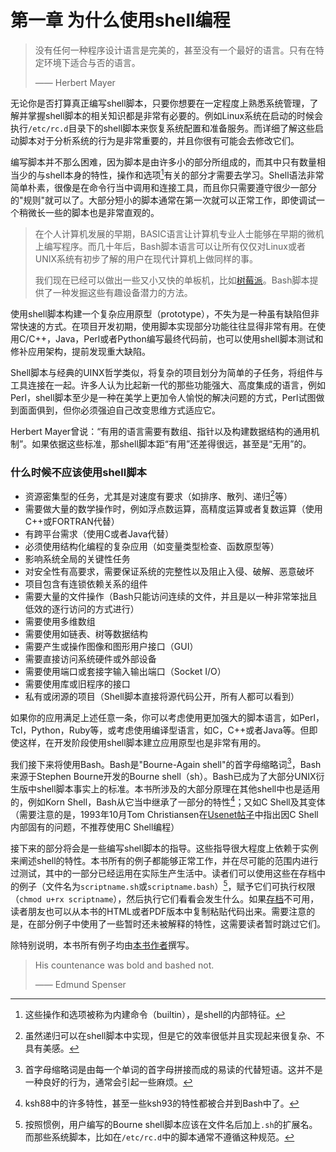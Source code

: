# 第一章 为什么使用shell编程
> 没有任何一种程序设计语言是完美的，甚至没有一个最好的语言。只有在特定环境下适合与否的语言。
>
> —— Herbert Mayer

无论你是否打算真正编写shell脚本，只要你想要在一定程度上熟悉系统管理，了解并掌握shell脚本的相关知识都是非常有必要的。例如Linux系统在启动的时候会执行`/etc/rc.d`目录下的shell脚本来恢复系统配置和准备服务。而详细了解这些启动脚本对于分析系统的行为是非常重要的，并且你很有可能会去修改它们。

编写脚本并不那么困难，因为脚本是由许多小的部分所组成的，而其中只有数量相当少的与shell本身的特性，操作和选项[^1]有关的部分才需要去学习。Shell语法非常简单朴素，很像是在命令行当中调用和连接工具，而且你只需要遵守很少一部分的"规则"就可以了。大部分短小的脚本通常在第一次就可以正常工作，即使调试一个稍微长一些的脚本也是非常直观的。

> 在个人计算机发展的早期，BASIC语言让计算机专业人士能够在早期的微机上编写程序。而几十年后，Bash脚本语言可以让所有仅仅对Linux或者UNIX系统有初步了解的用户在现代计算机上做同样的事。
> 
> 我们现在已经可以做出一些又小又快的单板机，比如[树莓派](http://www.raspberrypi.org/)。Bash脚本提供了一种发掘这些有趣设备潜力的方法。

使用shell脚本构建一个复杂应用原型（prototype），不失为是一种虽有缺陷但非常快速的方式。在项目开发初期，使用脚本实现部分功能往往显得非常有用。在使用C/C++，Java，Perl或者Python编写最终代码前，也可以使用shell脚本测试和修补应用架构，提前发现重大缺陷。

Shell脚本与经典的UINX哲学类似，将复杂的项目划分为简单的子任务，将组件与工具连接在一起。许多人认为比起新一代的那些功能强大、高度集成的语言，例如Perl，shell脚本至少是一种在美学上更加令人愉悦的解决问题的方式，Perl试图做到面面俱到，但你必须强迫自己改变思维方式适应它。

Herbert Mayer曾说：“有用的语言需要有数组、指针以及构建数据结构的通用机制”。如果依据这些标准，那shell脚本距“有用”还差得很远，甚至是“无用”的。

### 什么时候不应该使用shell脚本
- 资源密集型的任务，尤其是对速度有要求（如排序、散列、递归[^2]等）
- 需要做大量的数学操作时，例如浮点数运算，高精度运算或者复数运算（使用C++或FORTRAN代替）
- 有跨平台需求（使用C或者Java代替）
- 必须使用结构化编程的复杂应用（如变量类型检查、函数原型等）
- 影响系统全局的关键性任务
- 对安全性有高要求，需要保证系统的完整性以及阻止入侵、破解、恶意破坏
- 项目包含有连锁依赖关系的组件
- 需要大量的文件操作（Bash只能访问连续的文件，并且是以一种非常笨拙且低效的逐行访问的方式进行）
- 需要使用多维数组
- 需要使用如链表、树等数据结构
- 需要产生或操作图像和图形用户接口（GUI）
- 需要直接访问系统硬件或外部设备
- 需要使用端口或套接字输入输出端口（Socket I/O）
- 需要使用库或旧程序的接口
- 私有或闭源的项目（Shell脚本直接将源代码公开，所有人都可以看到）

如果你的应用满足上述任意一条，你可以考虑使用更加强大的脚本语言，如Perl，Tcl，Python，Ruby等，或考虑使用编译型语言，如C，C++或者Java等。但即使这样，在开发阶段使用shell脚本建立应用原型也是非常有用的。

我们接下来将使用Bash。Bash是"Bourne-Again shell"的首字母缩略词[^3]，Bash来源于Stephen Bourne开发的Bourne shell（sh）。Bash已成为了大部分UNIX衍生版中shell脚本事实上的标准。本书所涉及的大部分原理在其他shell中也是适用的，例如Korn Shell，Bash从它当中继承了一部分的特性[^4]；又如C Shell及其变体（需要注意的是，1993年10月Tom Christiansen在[Usenet帖子](http://www.faqs.org/faqs/unix-faq/shell/csh-whynot/)中指出因C Shell内部固有的问题，不推荐使用C Shell编程）

接下来的部分将会是一些编写shell脚本的指导。这些指导很大程度上依赖于实例来阐述shell的特性。本书所有的例子都能够正常工作，并在尽可能的范围内进行过测试，其中的一部分已经运用在实际生产生活中。读者们可以使用这些在存档中的例子（文件名为`scriptname.sh`或`scriptname.bash`）[^5]，赋予它们可执行权限（`chmod u+rx scriptname`），然后执行它们看看会发生什么。如果[存档](http://bash.deta.in/abs-guide-latest.tar.bz2)不可用，读者朋友也可以从本书的HTML或者PDF版本中复制粘贴代码出来。需要注意的是，在部分例子中使用了一些暂时还未被解释的特性，这需要读者暂时跳过它们。

除特别说明，本书所有例子均由[本书作者](mailto:thegrendel.abs@gmail.com)撰写。

> His countenance was bold and bashed not.
>
> —— Edmund Spenser


[^1]: 这些操作和选项被称为内建命令（builtin），是shell的内部特征。
[^2]: 虽然递归可以在shell脚本中实现，但是它的效率很低并且实现起来很复杂、不具有美感。
[^3]: 首字母缩略词是由每一个单词的首字母拼接而成的易读的代替短语。这并不是一种良好的行为，通常会引起一些麻烦。
[^4]: ksh88中的许多特性，甚至一些ksh93的特性都被合并到Bash中了。
[^5]: 按照惯例，用户编写的Bourne shell脚本应该在文件名后加上`.sh`的扩展名。而那些系统脚本，比如在`/etc/rc.d`中的脚本通常不遵循这种规范。
